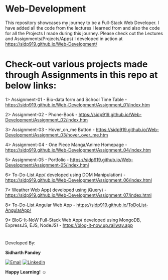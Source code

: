 # Web-Development
This repository showcases my journey to be a Full-Stack Web Developer. I have added all the code from the lectures I learned from and also the code for all the Projects I made during this journey. 
Please check out the Lectures and Assignments(Projects/Apps) I developed in action at https://sidp919.github.io/Web-Development/

#

# Check-out various projects made through Assignments in this repo at below links:
  
  1> Assignment-01 - Bio-data form and School Time Table - https://sidp919.github.io/Web-Development/Assignment_01/index.htm
  
  2> Assignment-02 - Phone-Book - https://sidp919.github.io/Web-Development/Assignment_02/index.htm
  
  3> Assignment-03 - Hover_on_me Button - https://sidp919.github.io/Web-Development/Assignment_03/hover_over_me.htm
  
  4> Assignment-04 - One Piece Manga/Anime Homepage - https://sidp919.github.io/Web-Development/Assignment_04/index.htm
  
  5> Assignment-05 - Portfolio - https://sidp919.github.io/Web-Development/Assignment-05/index.html
  
  6> To-Do-List App( developed using DOM Manipulation) - https://sidp919.github.io/Web-Development/Assignment_06/index.html
  
  7> Weather Web App( developed using jQuery) - https://sidp919.github.io/Web-Development/Assignment_07/index.html

  8> To-Do-List Angular Web App - https://sidp919.github.io/ToDoList-AngularApp/
  
  9> BloG-It-NoW Full-Stack Web App( developed using MongoDB, ExpressJS, EJS, NodeJS) - https://blog-it-now.up.railway.app

#

Developed By:

**Sidharth Pandey**

[![Email](https://img.shields.io/badge/Email-6EC72D)](mailto:Sidp0008@gmail.com) [![LinkedIn](https://img.shields.io/badge/LinkedIn-1B98F5)](https://linkedin.com/in/sidp919)

**Happy Learning!** ☺️
